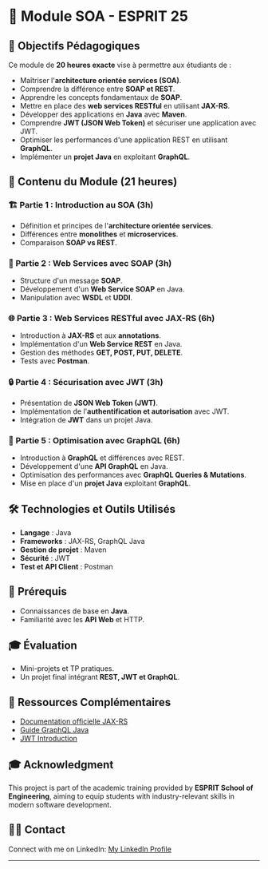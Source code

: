 # 📘 Module SOA - ESPRIT 25

## 🎯 Objectifs Pédagogiques
Ce module de **20 heures exacte** vise à permettre aux étudiants de :

- Maîtriser l'**architecture orientée services (SOA)**.
- Comprendre la différence entre **SOAP et REST**.
- Apprendre les concepts fondamentaux de **SOAP**.
- Mettre en place des **web services RESTful** en utilisant **JAX-RS**.
- Développer des applications en **Java** avec **Maven**.
- Comprendre **JWT (JSON Web Token)** et sécuriser une application avec JWT.
- Optimiser les performances d'une application REST en utilisant **GraphQL**.
- Implémenter un **projet Java** en exploitant **GraphQL**.

## 📅 Contenu du Module (21 heures)

### 🏗️ Partie 1 : Introduction au SOA (3h)
- Définition et principes de l'**architecture orientée services**.
- Différences entre **monolithes** et **microservices**.
- Comparaison **SOAP vs REST**.

### 🔗 Partie 2 : Web Services avec SOAP (3h)
- Structure d'un message **SOAP**.
- Développement d'un **Web Service SOAP** en Java.
- Manipulation avec **WSDL** et **UDDI**.

### 🌐 Partie 3 : Web Services RESTful avec JAX-RS (6h)
- Introduction à **JAX-RS** et aux **annotations**.
- Implémentation d'un **Web Service REST** en Java.
- Gestion des méthodes **GET, POST, PUT, DELETE**.
- Tests avec **Postman**.

### 🔒 Partie 4 : Sécurisation avec JWT (3h)
- Présentation de **JSON Web Token (JWT)**.
- Implémentation de l'**authentification et autorisation** avec JWT.
- Intégration de **JWT** dans un projet Java.

### 🚀 Partie 5 : Optimisation avec GraphQL (6h)
- Introduction à **GraphQL** et différences avec REST.
- Développement d'une **API GraphQL** en Java.
- Optimisation des performances avec **GraphQL Queries & Mutations**.
- Mise en place d'un **projet Java** exploitant **GraphQL**.

## 🛠️ Technologies et Outils Utilisés
- **Langage** : Java  
- **Frameworks** : JAX-RS, GraphQL Java  
- **Gestion de projet** : Maven  
- **Sécurité** : JWT  
- **Test et API Client** : Postman  

## 📌 Prérequis
- Connaissances de base en **Java**.
- Familiarité avec les **API Web** et HTTP.

## 🎓 Évaluation
- Mini-projets et TP pratiques.
- Un projet final intégrant **REST, JWT et GraphQL**.

## 📢 Ressources Complémentaires
- [Documentation officielle JAX-RS](https://jakarta.ee/specifications/restful-ws/)
- [Guide GraphQL Java](https://www.graphql-java.com/)
- [JWT Introduction](https://jwt.io/introduction/)

## 🎓 Acknowledgment
This project is part of the academic training provided by **ESPRIT School of Engineering**, aiming to equip students with industry-relevant skills in modern software development.
## 👨‍🏫 Contact
Connect with me on LinkedIn: [My LinkedIn Profile](https://www.linkedin.com/in/badiabouhdid/)

---  
